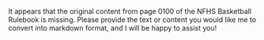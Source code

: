 It appears that the original content from page 0100 of the NFHS Basketball Rulebook is missing. Please provide the text or content you would like me to convert into markdown format, and I will be happy to assist you!
